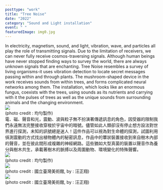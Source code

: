 ```yaml
---
posttype: "work"
title: "Tree Noise"
date: "2022"
category: "Sound and Light installation"
event: " "
featuredImage: img0.jpg
---
```

  <div class="box">
      <div class="dscrptn">
        In electricity, magnetism, sound, and light, vibration, wave, and particles all play the role of transmitting signals. Due to the limitation of receivers, we can never fully receive cosmos-traversing signals. Although human beings have never stopped finding ways to survey the world, there are always unknown signals that are enchanting. Tree Noise resembles a survey of living organisms-it uses vibration detection to locate secret messages passing within and through plants. The mushroom-shaped device in the work receives sounds from within trees, and forms complicated neural networks among them. The installation, which looks like an enormous fungus, coexists with the trees, using sounds as its nutrients and carrying with it the pulses of trees as well as the unique sounds from surrounding animals and the changing environment.<br>
      </div>
  </div>


  <div class="box">
      <img class="subimg" src="./img1.jpg">
      <div class="photocredit">(photo credit : 均勻製作)</div>
  </div>


  <div class="box">
      <div class="dscrptn">
      電、磁、聲音和光，震動、波與粒子無不扮演著傳遞訊息的角色，因受器的限制我們永遠無法完整接收穿梭於宇宙中的暗號。儘管如此人類卻沒有停止想方設法對世界進行探測，未知的訊號總是迷人！這件作品可以視為對生命體的探測，試圖利用偵測震動的方式找出植物體內的秘密訊息，作品中的蕈狀裝置接收到來自樹木內部的聲音，並在彼此間形成複雜的神經網路。這些猶如大型真菌的裝置以聲音作為養分與樹木共生，承載著樹木的脈搏以及周圍動物、環境變化的特殊聲響。<br>
      </div>
  </div>


  <div class="box">
      <img class="subimg" src="./img2.jpg">
      <div class="photocredit">(photo credit : 均勻製作)</div>
  </div>

  <div class="box">
      <img class="subimg" src="./img3.jpg">
      <div class="photocredit">(photo credit : 國立臺灣美術館, by : 汪正翔)</div>
  </div>

  <div class="box">
      <img class="subimg" src="./img4.jpg">
      <div class="photocredit">(photo credit : 國立臺灣美術館, by : 汪正翔)</div>
  </div>

  <div class="box"></div>

  <!-- <iframe title="vimeo-player" src="https://player.vimeo.com/video/729937826?h=0de5e9faeb" frameborder="0" allowfullscreen></iframe> -->
